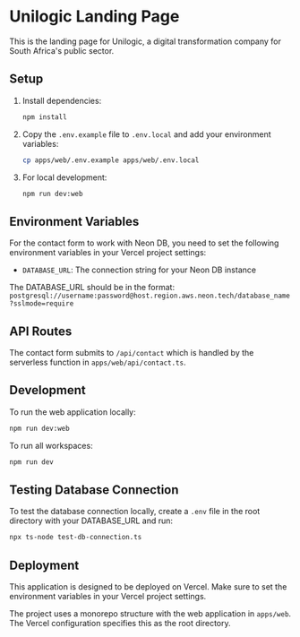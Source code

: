 # Unilogic Landing Page

This is the landing page for Unilogic, a digital transformation company for South Africa's public sector.

## Setup

1. Install dependencies:
   ```bash
   npm install
   ```

2. Copy the `.env.example` file to `.env.local` and add your environment variables:
   ```bash
   cp apps/web/.env.example apps/web/.env.local
   ```

3. For local development:
   ```bash
   npm run dev:web
   ```

## Environment Variables

For the contact form to work with Neon DB, you need to set the following environment variables in your Vercel project settings:

- `DATABASE_URL`: The connection string for your Neon DB instance

The DATABASE_URL should be in the format:
`postgresql://username:password@host.region.aws.neon.tech/database_name?sslmode=require`

## API Routes

The contact form submits to `/api/contact` which is handled by the serverless function in `apps/web/api/contact.ts`.

## Development

To run the web application locally:
```bash
npm run dev:web
```

To run all workspaces:
```bash
npm run dev
```

## Testing Database Connection

To test the database connection locally, create a `.env` file in the root directory with your DATABASE_URL and run:
```bash
npx ts-node test-db-connection.ts
```

## Deployment

This application is designed to be deployed on Vercel. Make sure to set the environment variables in your Vercel project settings.

The project uses a monorepo structure with the web application in `apps/web`. The Vercel configuration specifies this as the root directory.